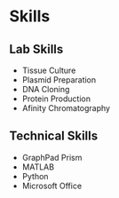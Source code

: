 # Skills

## Lab Skills
- Tissue Culture
- Plasmid Preparation
- DNA Cloning
- Protein Production
- Afinity Chromatography

## Technical Skills
- GraphPad Prism
- MATLAB
- Python
- Microsoft Office

